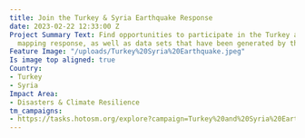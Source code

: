 ```yaml
---
title: Join the Turkey & Syria Earthquake Response
date: 2023-02-22 12:33:00 Z
Project Summary Text: Find opportunities to participate in the Turkey and Syria Earthquake
  mapping response, as well as data sets that have been generated by the mapping.
Feature Image: "/uploads/Turkey%20Syria%20Earthquake.jpeg"
Is image top aligned: true
Country:
- Turkey
- Syria
Impact Area:
- Disasters & Climate Resilience
tm_campaigns:
- https://tasks.hotosm.org/explore?campaign=Turkey%20and%20Syria%20Earthquake%20Response%20February%202023
---
```


